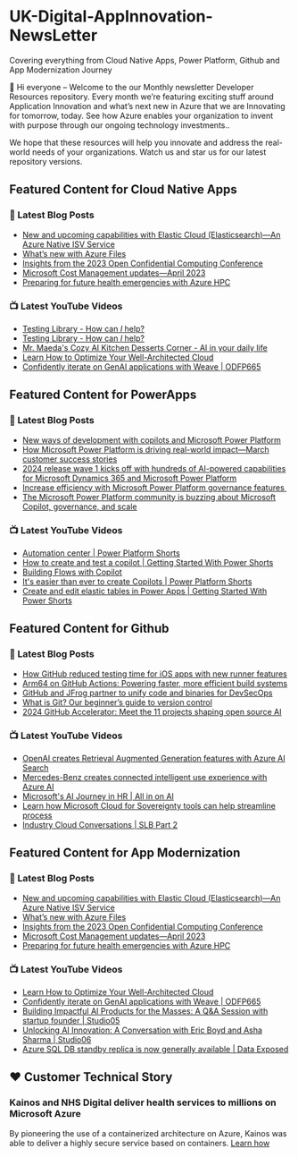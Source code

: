 # UK-Digital-AppInnovation-NewsLetter

Covering everything from Cloud Native Apps, Power Platform, Github and App Modernization Journey

👋 Hi everyone – Welcome to the our Monthly newsletter Developer Resources repository. Every month we’re featuring exciting stuff around Application Innovation and what’s next new in Azure that we are Innovating for tomorrow, today. See how Azure enables your organization to invent with purpose through our ongoing technology investments..


We hope that these resources will help you innovate and address the real-world needs of your organizations. Watch us and star us for our latest repository versions.

## Featured Content for Cloud Native Apps


### 📝 Latest Blog Posts

    
<!-- BLOGCNA:START -->
- [New and upcoming capabilities with Elastic Cloud (Elasticsearch)—An Azure Native ISV Service](https://azure.microsoft.com/blog/new-and-upcoming-capabilities-with-elastic-cloud-elasticsearch-an-azure-native-isv-service/)
- [What’s new with Azure Files](https://azure.microsoft.com/blog/what-s-new-with-azure-files/)
- [Insights from the 2023 Open Confidential Computing Conference](https://azure.microsoft.com/blog/insights-from-the-2023-open-confidential-computing-conference/)
- [Microsoft Cost Management updates—April 2023](https://azure.microsoft.com/blog/microsoft-cost-management-updates-april-2023/)
- [Preparing for future health emergencies with Azure HPC ](https://azure.microsoft.com/blog/preparing-for-future-health-emergencies-with-azure-hpc/)
<!-- BLOGCNA:END -->

### 📺 Latest YouTube Videos

 
<!-- YOUTUBECNA:START -->
- [Testing Library - How can *I* help?](https://www.youtube.com/watch?v=b5260HAhEmo)
- [Testing Library - How can *I* help?](https://www.youtube.com/watch?v=1n0cDw6-QaE)
- [Mr. Maeda&#39;s Cozy AI Kitchen Desserts Corner - AI in your daily life](https://www.youtube.com/watch?v=3Q54eTj1hv4)
- [Learn How to Optimize Your Well-Architected Cloud](https://www.youtube.com/watch?v=Smo3jXJ07Iw)
- [Confidently iterate on GenAI applications with Weave | ODFP665](https://www.youtube.com/watch?v=v5Qm7-OimBs)
<!-- YOUTUBECNA:END -->

##  Featured Content for PowerApps
### 📝 Latest Blog Posts
<!-- BLOGPOWER:START -->
- [New ways of development with copilots and Microsoft Power Platform](https://www.microsoft.com/en-us/power-platform/blog/2024/05/21/new-ways-of-development-with-copilots-and-microsoft-power-platform/)
- [How Microsoft Power Platform is driving real-world impact—March customer success stories](https://www.microsoft.com/en-us/power-platform/blog/2024/04/18/how-microsoft-power-platform-is-driving-real-world-impact-march-customer-success-stories/)
- [2024 release wave 1 kicks off with hundreds of AI-powered capabilities for Microsoft Dynamics 365 and Microsoft Power Platform](https://cloudblogs.microsoft.com/dynamics365/bdm/2024/04/10/2024-release-wave-1-kicks-off-with-hundreds-of-ai-powered-capabilities-for-microsoft-dynamics-365-and-microsoft-power-platform/)
- [Increase efficiency with Microsoft Power Platform governance features ](https://www.microsoft.com/en-us/power-platform/blog/2024/04/04/increase-efficiency-with-microsoft-power-platform-governance-features/)
- [The Microsoft Power Platform community is buzzing about Microsoft Copilot, governance, and scale](https://www.microsoft.com/en-us/power-platform/blog/2024/03/28/the-microsoft-power-platform-community-is-buzzing-about-microsoft-copilot-governance-and-scale/)
<!-- BLOGPOWER:END -->
 ### 📺 Latest YouTube Videos
    
<!-- YOUTUBEPOWER:START -->
- [Automation center | Power Platform Shorts](https://www.youtube.com/watch?v=VgdHSNraiu8)
- [How to create and test a copilot | Getting Started With Power Shorts](https://www.youtube.com/watch?v=RcYF0F_5CXY)
- [Building Flows with Copilot](https://www.youtube.com/watch?v=U-HzMbGvITA)
- [It&#39;s easier than ever to create Copilots | Power Platform Shorts](https://www.youtube.com/watch?v=pTu_BCDA0G4)
- [Create and edit elastic tables in Power Apps | Getting Started With Power Shorts](https://www.youtube.com/watch?v=qrQM7ouwknA)
<!-- YOUTUBEPOWER:END -->

##  Featured Content for Github
### 📝 Latest Blog Posts
<!-- BLOGGITHUB:START -->
- [How GitHub reduced testing time for iOS apps with new runner features](https://github.blog/2024-06-03-how-github-reduced-testing-time-for-ios-apps-with-new-runner-features/)
- [Arm64 on GitHub Actions: Powering faster, more efficient build systems](https://github.blog/2024-06-03-arm64-on-github-actions-powering-faster-more-efficient-build-systems/)
- [GitHub and JFrog partner to unify code and binaries for DevSecOps](https://github.blog/2024-05-29-github-and-jfrog/)
- [What is Git? Our beginner’s guide to version control](https://github.blog/2024-05-27-what-is-git-our-beginners-guide-to-version-control/)
- [2024 GitHub Accelerator: Meet the 11 projects shaping open source AI](https://github.blog/2024-05-23-2024-github-accelerator-meet-the-11-projects-shaping-open-source-ai/)
<!-- BLOGGITHUB:END -->
### 📺 Latest YouTube Videos
<!-- YOUTUBEGITHUB:START -->
- [OpenAI creates Retrieval Augmented Generation features with Azure AI Search](https://www.youtube.com/watch?v=cjIE5fBInAE)
- [Mercedes-Benz creates connected intelligent use experience with Azure AI](https://www.youtube.com/watch?v=ocxnhqZuS8w)
- [Microsoft&#39;s AI Journey in HR | All in on AI](https://www.youtube.com/watch?v=ffrmZhT3BJA)
- [Learn how Microsoft Cloud for Sovereignty tools can help streamline process](https://www.youtube.com/watch?v=fbq3EfDIfX4)
- [Industry Cloud Conversations | SLB Part 2](https://www.youtube.com/watch?v=uvc2xhJNsn4)
<!-- YOUTUBEGITHUB:END -->
##  Featured Content for App Modernization
### 📝 Latest Blog Posts
<!-- BLOGAPPMOD:START -->
- [New and upcoming capabilities with Elastic Cloud (Elasticsearch)—An Azure Native ISV Service](https://azure.microsoft.com/blog/new-and-upcoming-capabilities-with-elastic-cloud-elasticsearch-an-azure-native-isv-service/)
- [What’s new with Azure Files](https://azure.microsoft.com/blog/what-s-new-with-azure-files/)
- [Insights from the 2023 Open Confidential Computing Conference](https://azure.microsoft.com/blog/insights-from-the-2023-open-confidential-computing-conference/)
- [Microsoft Cost Management updates—April 2023](https://azure.microsoft.com/blog/microsoft-cost-management-updates-april-2023/)
- [Preparing for future health emergencies with Azure HPC ](https://azure.microsoft.com/blog/preparing-for-future-health-emergencies-with-azure-hpc/)
<!-- BLOGAPPMOD:END -->
### 📺 Latest YouTube Videos
<!-- YOUTUBEAPPMOD:START -->
- [Learn How to Optimize Your Well-Architected Cloud](https://www.youtube.com/watch?v=Smo3jXJ07Iw)
- [Confidently iterate on GenAI applications with Weave | ODFP665](https://www.youtube.com/watch?v=v5Qm7-OimBs)
- [Building Impactful AI Products for the Masses: A Q&amp;A Session with startup founder | Studio05](https://www.youtube.com/watch?v=CE28iYvFhwg)
- [Unlocking AI Innovation: A Conversation with Eric Boyd and Asha Sharma | Studio06](https://www.youtube.com/watch?v=w-C6XAjYk8s)
- [Azure SQL DB standby replica is now generally available | Data Exposed](https://www.youtube.com/watch?v=A9yBUlV82ns)
<!-- YOUTUBEAPPMOD:END -->


## ♥️ Customer Technical Story 

### Kainos and NHS Digital deliver health services to millions on Microsoft Azure

By pioneering the use of a containerized architecture on Azure, Kainos was able to deliver a highly secure service based on containers. [Learn how](https://customers.microsoft.com/en-us/story/1368348549535774520-kainos-and-nhs-digital-deliver-health-services-to-millions-on-microsoft-azure)

